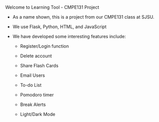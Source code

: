 Welcome to Learning Tool - CMPE131 Project

- As a name shown, this is a project from our CMPE131 class at SJSU.

- We use Flask, Python, HTML, and JavaScript 

- We have developed some interesting features include:

  - Register/Login function

  - Delete account

  - Share Flash Cards

  - Email Users

  - To-do List

  - Pomodoro timer

  - Break Alerts

  - Light/Dark Mode

    

